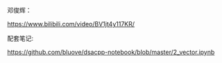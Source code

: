 
邓俊辉：

https://www.bilibili.com/video/BV1jt4y117KR/

配套笔记:

https://github.com/bluove/dsacpp-notebook/blob/master/2_vector.ipynb